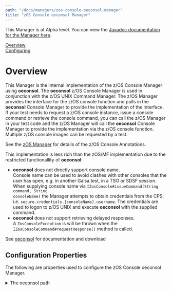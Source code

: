 ```yaml
---
path: "/docs/managers/zos-console-oeconsol-manager"
title: "zOS Console oeconsol Manager"
---
```


This Manager is at Alpha level. You can view the <a href="https://javadoc.galasa.dev/overview-summary.html" target="_blank" rel="noopener noreferrer">Javadoc documentation for the Manager here</a>.<br>



[Overview](#overview)<br>
[Configuring](#configuring)<br>


# <a name="overview"></a>Overview
This Manager is the internal implementation of the z/OS Console Manager using <b>oeconsol</b>. The <b>oeconsol</b> z/OS Console Manager is used in conjunction  with the z/OS UNIX Command Manager. The z/OS Manager provides the interface for the z/OS console function and pulls in the <b>oeconsol</b> Console Manager  to provide the implementation of the interface. If your test needs to request a z/OS console instance, issue a console command or retrieve the console  command, you can call the z/OS Manager in your test code and the z/OS Manager will call the <b>oeconsol</b> Console Manager to provide the implementation  via the z/OS console function. Multiple z/OS console images can be requested by a test. <p> See the <a href="/docs/managers/zos-manager">zOS Manager</a> for details of the z/OS Console Annotations. <p> This implementation is less rich than the zOS/MF implementation due to the restricted functionallity of <b>oeconsol</b>: <p> <ul>   <li><b>oeconsol</b> does not directly support console name.     <br>Console name can be used to avoid clashes with other consoles that the user has open, e.g. in another Galsa test, in a TSO or SDSF session.         When supplying console name via <code>IZosConsole#issueCommand(String command, String consoleName)</code> the Manager attempts to obtain credentials         from the CPS, i.e. <code>secure.credentials.[consoleName].username</code>. The credentials are used to logon to z/OS UNIX and execute <b>oeconsol</b> with the supplied command.   </li>   <li><b>oeconsol</b> does not support retrieving delayed responses.     <br>A <code>ZosConsoleException</code> is will be thrown when the <code>IZosConsoleCommand#requestResponse()</code> method is called.   </li> </ul>    <p> See <a href="https://github.com/IBM/IBM-Z-zOS/tree/main/zOS-Tools-and-Toys/oeconsol">oeconsol</a> for documentation and download





## <a name="configuring"></a>Configuration Properties

The following are properties used to configure the zOS Console oeconsol Manager.
 
<details>
<summary>The oeconsol path</summary>

| Property: | The oeconsol path |
| --------------------------------------- | :------------------------------------- |
| Name: | zosconsole.oeconsole.[imageid].command.path |
| Description: | The path to the oeconsol command |
| Required:  | No |
| Default value: | oeconsol |
| Valid values: | A valid PATH environment variable or a full path name |
| Examples: | <code>zosconsole.oeconsole.command.path=oeconsol</code><br> <code>zosconsole.MFSYSA.oeconsol.command.path=/tools/oeconsol</code> where <code>/tools/oeconsol</code> is the locations of the oeconsol executable|

</details>
